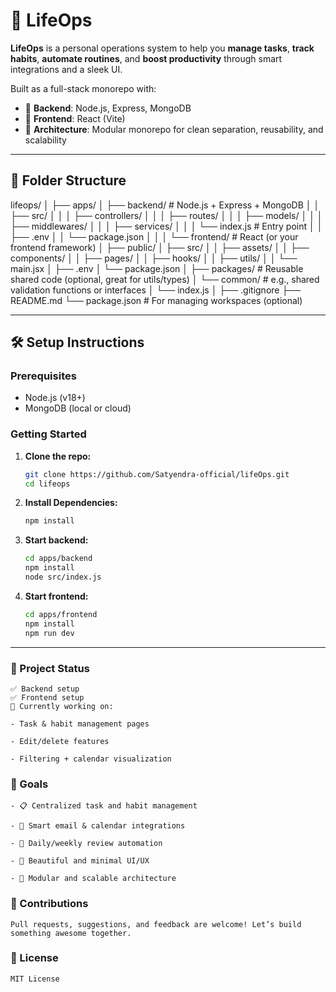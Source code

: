 # 🧠 LifeOps

**LifeOps** is a personal operations system to help you **manage tasks**, **track habits**, **automate routines**, and **boost productivity** through smart integrations and a sleek UI.

Built as a full-stack monorepo with:

- 🔧 **Backend**: Node.js, Express, MongoDB
- 🎨 **Frontend**: React (Vite)
- 🧱 **Architecture**: Modular monorepo for clean separation, reusability, and scalability

---

## 📁 Folder Structure

lifeops/
│
├── apps/
│   ├── backend/           # Node.js + Express + MongoDB
│   │   ├── src/
│   │   │   ├── controllers/
│   │   │   ├── routes/
│   │   │   ├── models/
│   │   │   ├── middlewares/
│   │   │   ├── services/
│   │   │   └── index.js   # Entry point
│   │   ├── .env
│   │   └── package.json
│   │
│   └── frontend/          # React (or your frontend framework)
│       ├── public/
│       ├── src/
│       │   ├── assets/
│       │   ├── components/
│       │   ├── pages/
│       │   ├── hooks/
│       │   ├── utils/
│       │   └── main.jsx
│       ├── .env
│       └── package.json
│
├── packages/              # Reusable shared code (optional, great for utils/types)
│   └── common/            # e.g., shared validation functions or interfaces
│       └── index.js
│
├── .gitignore
├── README.md
└── package.json           # For managing workspaces (optional)



---

## 🛠️ Setup Instructions

### Prerequisites

- Node.js (v18+)
- MongoDB (local or cloud)

### Getting Started

1. **Clone the repo:**

   ```bash
   git clone https://github.com/Satyendra-official/lifeOps.git
   cd lifeops

2. **Install Dependencies:**

    ```bash
    npm install

3. **Start backend:**

    ```bash
    cd apps/backend
    npm install
    node src/index.js

4. **Start frontend:**

    ```bash
    cd apps/frontend
    npm install
    npm run dev

---

### 🚀 Project Status

    ✅ Backend setup 
    ✅ Frontend setup 
    🚧 Currently working on:

    - Task & habit management pages

    - Edit/delete features

    - Filtering + calendar visualization


### 📌 Goals


    - 📋 Centralized task and habit management

    - 📧 Smart email & calendar integrations

    - 📅 Daily/weekly review automation

    - 🎨 Beautiful and minimal UI/UX

    - 🧩 Modular and scalable architecture



###  🙌 Contributions

    Pull requests, suggestions, and feedback are welcome! Let’s build something awesome together.

###  📄 License
    MIT License
